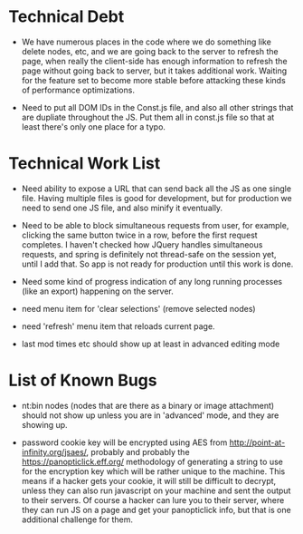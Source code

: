 # Technical Debt

* We have numerous places in the code where we do something like delete nodes, etc, and we are going back to the server to refresh the page, when really the client-side has enough information to refresh the page without going back to server, but it takes additional work. Waiting for the feature set to become more stable before attacking these kinds of performance optimizations.

* Need to put all DOM IDs in the Const.js file, and also all other strings that are dupliate throughout the JS. Put them all in const.js file so that at least there's only one place for a typo.

# Technical Work List

* Need ability to expose a URL that can send back all the JS as one single file. Having multiple files is good for development, but for production we need to send one JS file, and also minify it eventually.

* Need to be able to block simultaneous requests from user, for example, clicking the same button twice in a row, before the first request completes. I haven't checked how JQuery handles simultaneous requests, and spring is definitely not thread-safe on the session yet, until I add that. So app is not ready for production until this work is done.

* Need some kind of progress indication of any long running processes (like an export) happening on the server.

* need menu item for 'clear selections' (remove selected nodes)

* need 'refresh' menu item that reloads current page.

* last mod times etc should show up at least in advanced editing mode

# List of Known Bugs

* nt:bin nodes (nodes that are there as a binary or image attachment) should not show up unless you are in 'advanced' mode, and they are showing up.

* password cookie key will be encrypted using AES from http://point-at-infinity.org/jsaes/, probably and probably the
https://panopticlick.eff.org/ methodology of generating a string to use for the encryption key which will be rather unique to the machine. This means if a hacker gets your cookie, it will still be difficult to decrypt, unless they can also run javascript on your machine and sent the output to their servers. Of course a hacker can lure you to their server, where they can run JS on a page and get your panopticlick info, but that is one additional challenge for them.
